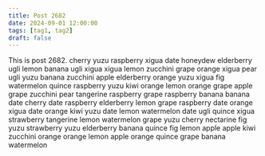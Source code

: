 ```yaml
---
title: Post 2682
date: 2024-09-01 12:00:00
tags: [tag1, tag2]
draft: false
---
```

This is post 2682.
cherry
yuzu
raspberry
xigua
date
honeydew
elderberry
ugli
lemon
banana
ugli
xigua
xigua
lemon
zucchini
grape
orange
xigua
pear
ugli
yuzu
banana
zucchini
apple
elderberry
orange
yuzu
xigua
fig
watermelon
quince
raspberry
yuzu
kiwi
orange
lemon
orange
grape
apple
grape
zucchini
pear
tangerine
raspberry
grape
raspberry
banana
banana
date
cherry
date
raspberry
elderberry
lemon
grape
raspberry
date
orange
xigua
date
orange
kiwi
yuzu
date
lemon
watermelon
date
ugli
quince
xigua
strawberry
tangerine
lemon
watermelon
grape
yuzu
cherry
nectarine
fig
yuzu
strawberry
yuzu
elderberry
banana
quince
fig
lemon
apple
apple
kiwi
zucchini
orange
orange
lemon
apple
orange
quince
grape
banana
watermelon
